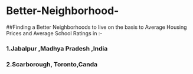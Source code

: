 # Better-Neighborhood-
##Finding a Better Neighborhoods to live on the basis to Average Housing Prices and Average School Ratings in :-
### 1.Jabalpur ,Madhya Pradesh ,India
### 2.Scarborough, Toronto,Canda
